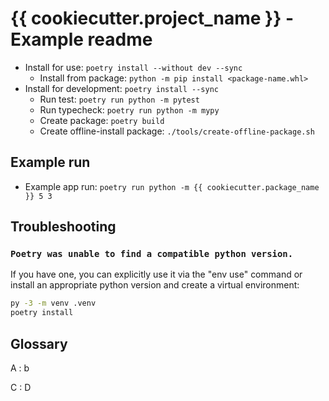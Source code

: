# {{ cookiecutter.project_name }} - Example readme

- Install for use: `poetry install --without dev --sync`
    - Install from package: `python -m pip install <package-name.whl>`
- Install for development: `poetry install --sync`
    - Run test: `poetry run python -m pytest`
    - Run typecheck: `poetry run python -m mypy`
    - Create package: `poetry build`
    - Create offline-install package: `./tools/create-offline-package.sh`


## Example run

- Example app run: `poetry run python -m {{ cookiecutter.package_name }} 5 3`


## Troubleshooting

### `Poetry was unable to find a compatible python version.`

If you have one, you can explicitly use it via the "env use" command or install an appropriate python version and create a virtual environment:

```bash
py -3 -m venv .venv
poetry install
```


## Glossary

A
: b

C
: D
